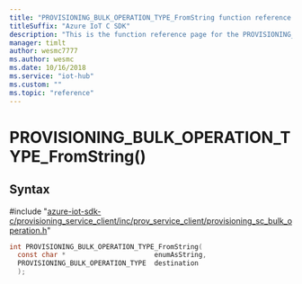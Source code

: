 ```yaml
---                             
title: "PROVISIONING_BULK_OPERATION_TYPE_FromString function reference | Microsoft Docs" 
titleSuffix: "Azure IoT C SDK"            
description: "This is the function reference page for the PROVISIONING_BULK_OPERATION_TYPE_FromString() function in the Azure IoT C SDK. This SDK is used with Azure IoT Hub and Azure IoT Hub Device Provisioning Service"            
manager: timlt                 
author: wesmc7777              
ms.author: wesmc               
ms.date: 10/16/2018                    
ms.service: "iot-hub"             
ms.custom: ""                
ms.topic: "reference"        
---                            
```


# PROVISIONING_BULK_OPERATION_TYPE_FromString()

## Syntax

\#include "[azure-iot-sdk-c/provisioning_service_client/inc/prov_service_client/provisioning_sc_bulk_operation.h](../provisioning-sc-bulk-operation-h.md)"  
```C
int PROVISIONING_BULK_OPERATION_TYPE_FromString(
  const char *                      enumAsString,
  PROVISIONING_BULK_OPERATION_TYPE  destination
  );
```


